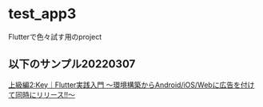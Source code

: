 # test_app3

Flutterで色々試す用のproject

## 以下のサンプル20220307
[上級編2:Key｜Flutter実践入門 ～環境構築からAndroid/iOS/Webに広告を付けて同時にリリース!!～](https://zenn.dev/kazutxt/books/flutter_practice_introduction/viewer/advanced_key)

